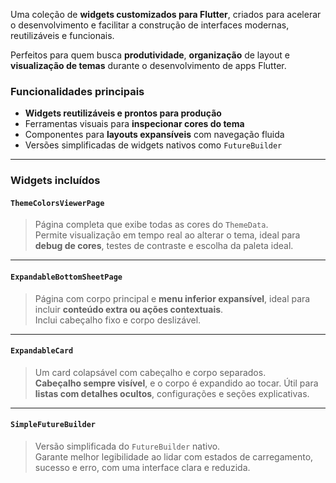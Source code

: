 Uma coleção de **widgets customizados para Flutter**, criados para acelerar o desenvolvimento e facilitar a construção de interfaces modernas, reutilizáveis e funcionais.

Perfeitos para quem busca **produtividade**, **organização** de layout e **visualização de temas** durante o desenvolvimento de apps Flutter.

### Funcionalidades principais

- **Widgets reutilizáveis e prontos para produção**
- Ferramentas visuais para **inspecionar cores do tema**
- Componentes para **layouts expansíveis** com navegação fluida
- Versões simplificadas de widgets nativos como `FutureBuilder`

---

### Widgets incluídos

#### `ThemeColorsViewerPage`
> Página completa que exibe todas as cores do `ThemeData`.  
> Permite visualização em tempo real ao alterar o tema, ideal para **debug de cores**, testes de contraste e escolha da paleta ideal.

---

#### `ExpandableBottomSheetPage`
> Página com corpo principal e **menu inferior expansível**, ideal para incluir **conteúdo extra ou ações contextuais**.  
> Inclui cabeçalho fixo e corpo deslizável.

---

#### `ExpandableCard`
> Um card colapsável com cabeçalho e corpo separados.  
> **Cabeçalho sempre visível**, e o corpo é expandido ao tocar. Útil para **listas com detalhes ocultos**, configurações e seções explicativas.

---

#### `SimpleFutureBuilder`
> Versão simplificada do `FutureBuilder` nativo.  
> Garante melhor legibilidade ao lidar com estados de carregamento, sucesso e erro, com uma interface clara e reduzida.